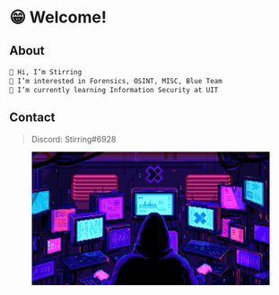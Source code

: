 # 😁 Welcome!

## About

```
👋 Hi, I’m Stirring
👀 I’m interested in Forensics, OSINT, MISC, Blue Team
🌱 I’m currently learning Information Security at UIT
```

## Contact

> Discord: Stirring#6928
>
>

<figure><img src=".gitbook/assets/f1eda4768df8d8135c779772f2833e88 (1).gif" alt=""><figcaption></figcaption></figure>
